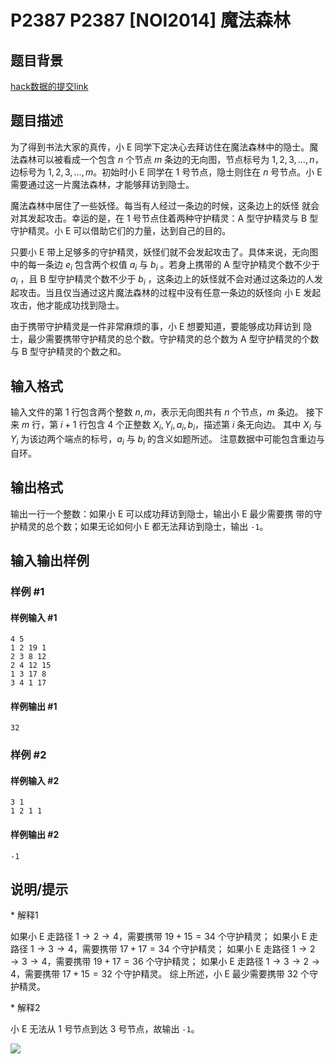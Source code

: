 # P2387 P2387 [NOI2014] 魔法森林

## 题目背景

[hack数据的提交link](https://www.luogu.com.cn/problem/U163126)

## 题目描述

为了得到书法大家的真传，小 E 同学下定决心去拜访住在魔法森林中的隐士。魔法森林可以被看成一个包含 $n$ 个节点 $m$ 条边的无向图，节点标号为 $1,2,3,…,n$，边标号为 $1,2,3,…,m$。初始时小 E 同学在 $1$ 号节点，隐士则住在 $n$ 号节点。小 E 需要通过这一片魔法森林，才能够拜访到隐士。

魔法森林中居住了一些妖怪。每当有人经过一条边的时候，这条边上的妖怪 就会对其发起攻击。幸运的是，在 $1$ 号节点住着两种守护精灵：A 型守护精灵与 B 型守护精灵。小 E 可以借助它们的力量，达到自己的目的。

只要小 E 带上足够多的守护精灵，妖怪们就不会发起攻击了。具体来说，无向图中的每一条边 $e_i$ 包含两个权值 $a_i$ 与 $b_i$ 。若身上携带的 A 型守护精灵个数不少于 $a_i$ ，且 B 型守护精灵个数不少于 $b_i$ ，这条边上的妖怪就不会对通过这条边的人发起攻击。当且仅当通过这片魔法森林的过程中没有任意一条边的妖怪向 小 E 发起攻击，他才能成功找到隐士。

由于携带守护精灵是一件非常麻烦的事，小 E 想要知道，要能够成功拜访到 隐士，最少需要携带守护精灵的总个数。守护精灵的总个数为 A 型守护精灵的个数与 B 型守护精灵的个数之和。


## 输入格式

输入文件的第 $1$ 行包含两个整数 $n,m$，表示无向图共有 $n$ 个节点，$m$ 条边。 接下来 $m$ 行，第 $i+1$ 行包含 $4$ 个正整数 $X_i,Y_i,a_i,b_i$，描述第 $i$ 条无向边。 其中 $X_i$ 与 $Y_i$ 为该边两个端点的标号，$a_i$ 与 $b_i$ 的含义如题所述。 注意数据中可能包含重边与自环。


## 输出格式

输出一行一个整数：如果小 E 可以成功拜访到隐士，输出小 E 最少需要携 带的守护精灵的总个数；如果无论如何小 E 都无法拜访到隐士，输出 `-1`。


## 输入输出样例

### 样例 #1

#### 样例输入 #1

```
4 5 
1 2 19 1 
2 3 8 12 
2 4 12 15 
1 3 17 8 
3 4 1 17
```

#### 样例输出 #1

```
32
```

### 样例 #2

#### 样例输入 #2

```
3 1 
1 2 1 1
```

#### 样例输出 #2

```
-1
```

## 说明/提示

\* 解释1

如果小 E 走路径 $1\to 2\to 4$，需要携带 $19+15=34$ 个守护精灵； 如果小 E 走路径 $1\to 3\to 4$，需要携带 $17+17=34$ 个守护精灵； 如果小 E 走路径 $1\to 2\to 3\to 4$，需要携带 $19+17=36$ 个守护精灵； 如果小 E 走路径  $1\to 3\to 2\to 4$，需要携带 $17+15=32$ 个守护精灵。 综上所述，小 E 最少需要携带 $32$ 个守护精灵。

\* 解释2

小 E 无法从 $1$ 号节点到达 $3$ 号节点，故输出 `-1`。

![](https://cdn.luogu.com.cn/upload/pic/2593.png)

